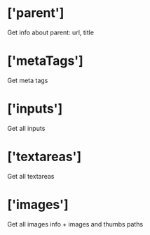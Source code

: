 # ['parent']
Get info about parent: url, title

# ['metaTags']
Get meta tags

# ['inputs']
Get all inputs

# ['textareas']
Get all textareas

# ['images']
Get all images info + images and thumbs paths
